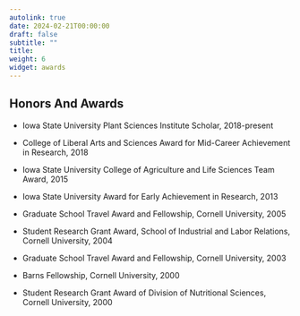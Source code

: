 ```yaml
---
autolink: true
date: 2024-02-21T00:00:00
draft: false
subtitle: ""
title:
weight: 6
widget: awards
---
```


## Honors And Awards

  - Iowa State University Plant Sciences Institute Scholar, 2018-present
  
  - College of Liberal Arts and Sciences Award for Mid-Career Achievement in Research, 2018

  - Iowa State University College of Agriculture and Life Sciences Team Award, 2015 

  - Iowa State University Award for Early Achievement in Research, 2013

  - Graduate School Travel Award and Fellowship, Cornell University, 2005

  - Student Research Grant Award, School of Industrial and Labor Relations, Cornell University, 2004

  - Graduate School Travel Award and Fellowship, Cornell University, 2003

  - Barns Fellowship, Cornell University, 2000

  - Student Research Grant Award of Division of Nutritional Sciences, Cornell University, 2000
